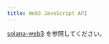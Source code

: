```yaml
---
title: Web3 JavaScript API
---
```


[solana-web3](https://solana-labs.github.io/solana-web3.js/) を参照してください。
